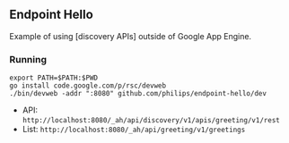 ## Endpoint Hello

Example of using [discovery APIs] outside of Google App Engine.

[discovery]: https://developers.google.com/discovery/v1/using

### Running

```
export PATH=$PATH:$PWD
go install code.google.com/p/rsc/devweb
./bin/devweb -addr ":8080" github.com/philips/endpoint-hello/dev
```

- API: `http://localhost:8080/_ah/api/discovery/v1/apis/greeting/v1/rest`
- List: `http://localhost:8080/_ah/api/greeting/v1/greetings`

